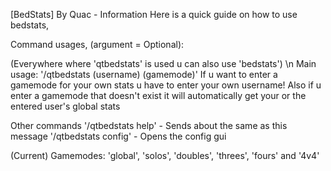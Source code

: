 [BedStats] By Quac - Information
Here is a quick guide on how to use bedstats,

Command usages, (argument = Optional):

(Everywhere where 'qtbedstats' is used u can also use 'bedstats') \n
Main usage: '/qtbedstats (username) (gamemode)'
    If u want to enter a gamemode for your own stats u have to enter your own username!
    Also if u enter a gamemode that doesn't exist it will automatically get your or the entered user's global stats
    
Other commands
'/qtbedstats help' - Sends about the same as this message
'/qtbedstats config' - Opens the config gui

(Current) Gamemodes: 'global', 'solos', 'doubles', 'threes', 'fours' and '4v4'
